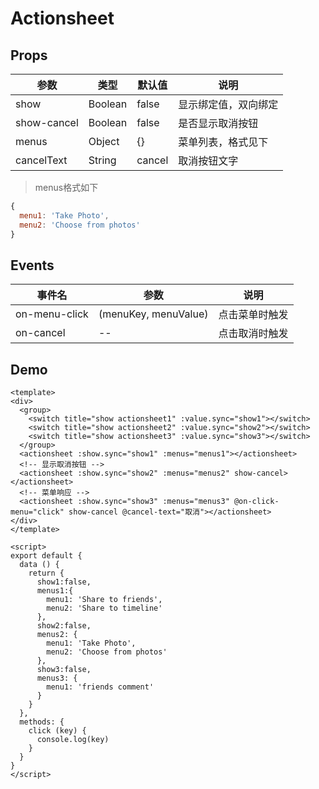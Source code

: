 # Actionsheet

## Props

| 参数        | 类型        | 默认值 | 说明 |
| ----------- | ---------------------- | ---------- | ------- |
| show | Boolean | false | 显示绑定值，双向绑定 |
| show-cancel | Boolean | false | 是否显示取消按钮 |
| menus  | Object | {} |  菜单列表，格式见下|
| cancelText | String | cancel | 取消按钮文字 |

> menus格式如下

``` js
{
  menu1: 'Take Photo',
  menu2: 'Choose from photos'
}
```

## Events

| 事件名       | 参数       | 说明 |
| ----------- | ---------------------- | ---------- |
| on-menu-click | (menuKey, menuValue) | 点击菜单时触发 |
| on-cancel | -- | 点击取消时触发 |


## Demo

``` vux height=400 components=Group,Switch,Actionsheet
<template>
<div>
  <group>
    <switch title="show actionsheet1" :value.sync="show1"></switch>
    <switch title="show actionsheet2" :value.sync="show2"></switch>
    <switch title="show actionsheet3" :value.sync="show3"></switch>
  </group>
  <actionsheet :show.sync="show1" :menus="menus1"></actionsheet>
  <!-- 显示取消按钮 -->
  <actionsheet :show.sync="show2" :menus="menus2" show-cancel></actionsheet>
  <!-- 菜单响应 -->
  <actionsheet :show.sync="show3" :menus="menus3" @on-click-menu="click" show-cancel @cancel-text="取消"></actionsheet>
</div>
</template>

<script>
export default {
  data () {
    return {
      show1:false,
      menus1:{
        menu1: 'Share to friends',
        menu2: 'Share to timeline'
      },
      show2:false,
      menus2: {
        menu1: 'Take Photo',
        menu2: 'Choose from photos'
      },
      show3:false,
      menus3: {
        menu1: 'friends comment'
      }
    }
  },
  methods: {
    click (key) {
      console.log(key)
    }
  }
}
</script>
```
